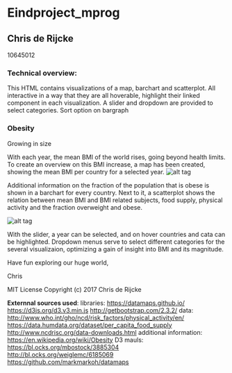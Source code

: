 # Eindproject_mprog
<h2> Chris de Rijcke</h2>
10645012

<h3>Technical overview:</h3>
This HTML contains visualizations of a map, barchart and scatterplot. All interactive in a way that they are all hoverable, highlight their linked component in each visualization. A slider and dropdown are provided to select categories. Sort option on bargraph



<h3>Obesity</h3>
Growing in size


With each year, the mean BMI of the world rises, going beyond health limits. To create an overview on this BMI increase, a map has been created, showing the mean BMI per country for a selected year. 
![alt tag](https://github.com/Chrisderijcke92/Project_minor/blob/master/docs/obesitymap.png)

Additional information on the fraction of the population that is obese is shown in a barchart for every country. Next to it, a scatterplot shows the relation between mean BMI and BMI related subjects, food supply, physical activity and the fraction overweight and obese. 

![alt tag](https://github.com/Chrisderijcke92/Project_minor/blob/master/docs/obesitycharts.png)

With the slider, a year can be selected, and on hover countries and cata can be highlighted.
Dropdown menus serve to select different categories for the several visualizaion, optimizing a gain of insight into BMI and its magnitude.

Have fun exploring our huge world,


Chris


MIT License
Copyright (c) 2017 Chris de Rijcke

**Externnal sources used**:
libraries:
https://datamaps.github.io/
https://d3js.org/d3.v3.min.js
http://getbootstrap.com/2.3.2/
data:
http://www.who.int/gho/ncd/risk_factors/physical_activity/en/
https://data.humdata.org/dataset/per_capita_food_supply
http://www.ncdrisc.org/data-downloads.html
additional information:
https://en.wikipedia.org/wiki/Obesity
D3 mauls:
https://bl.ocks.org/mbostock/3885304
http://bl.ocks.org/weiglemc/6185069
https://github.com/markmarkoh/datamaps
